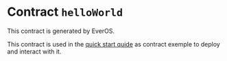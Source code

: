 # Contract `helloWorld`

This contract is generated by EverOS.

This contract is used in the [quick start quide](https://github.com/tonlabs/everdev/blob/main/docs/quick_start.md) as contract exemple to deploy and interact with it.
